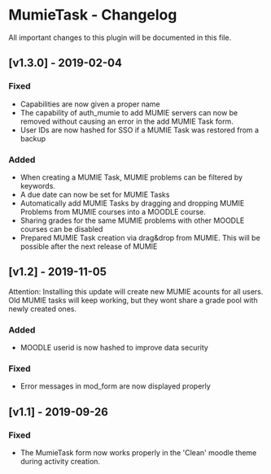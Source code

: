# MumieTask - Changelog

All important changes to this plugin will be documented in this file.

## [v1.3.0] - 2019-02-04
### Fixed
- Capabilities are now given a proper name
- The capability of auth_mumie to add MUMIE servers can now be removed without causing an error in the add MUMIE Task form.
- User IDs are now hashed for SSO if a MUMIE Task was restored from a backup

### Added
- When creating a MUMIE Task, MUMIE problems can be filtered by keywords.
- A due date can now be set for MUMIE Tasks
- Automatically add MUMIE Tasks by dragging and dropping MUMIE Problems from MUMIE courses into a MOODLE course.
- Sharing grades for the same MUMIE problems with other MOODLE courses can be disabled
- Prepared MUMIE Task creation via drag&drop from MUMIE. This will be possible after the next release of MUMIE

## [v1.2] - 2019-11-05
Attention: Installing this update will create new MUMIE acounts for all users. Old MUMIE tasks will keep working, but they wont share a grade pool with newly created ones.
### Added
- MOODLE userid is now hashed to improve data security

### Fixed
- Error messages in mod_form are now displayed properly


## [v1.1] - 2019-09-26
### Fixed
- The MumieTask form now works properly in the 'Clean' moodle theme during activity creation.


